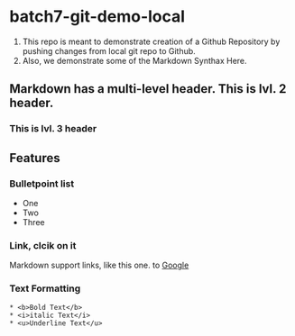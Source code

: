 # batch7-git-demo-local

1. This repo is meant to demonstrate creation of a Github Repository by pushing changes from local git repo to Github.
2. Also, we demonstrate some of the Markdown Synthax Here.

## Markdown has a multi-level header. This is lvl. 2 header.
### This is lvl. 3 header

## Features

### Bulletpoint list

* One
* Two
* Three

### Link, clcik on it 

Markdown support links, like this one. to [Google](https://google.com)

### Text Formatting 

    * <b>Bold Text</b>
    * <i>italic Text</i>
    * <u>Underline Text</u>

